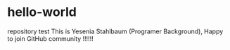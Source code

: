 # hello-world
repository  test
This is Yesenia Stahlbaum (Programer Background), Happy to join GitHub community !!!!!!
